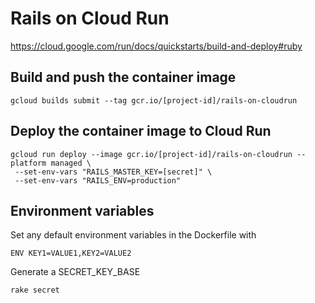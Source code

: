 # Rails on Cloud Run

https://cloud.google.com/run/docs/quickstarts/build-and-deploy#ruby

## Build and push the container image

```
gcloud builds submit --tag gcr.io/[project-id]/rails-on-cloudrun
```

## Deploy the container image to Cloud Run

```
gcloud run deploy --image gcr.io/[project-id]/rails-on-cloudrun --platform managed \
 --set-env-vars "RAILS_MASTER_KEY=[secret]" \
 --set-env-vars "RAILS_ENV=production"
```

## Environment variables

Set any default environment variables in the Dockerfile with

```
ENV KEY1=VALUE1,KEY2=VALUE2
```

Generate a SECRET_KEY_BASE

```
rake secret
```
